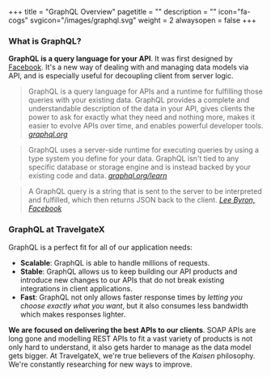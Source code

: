 +++
title = "GraphQL Overview"
pagetitle = ""
description = ""
icon="fa-cogs"
svgicon="/images/graphql.svg"
weight = 2
alwaysopen = false
+++

### What is GraphQL?

**GraphQL is a query language for your API**. It was first designed by [Facebook](https://code.facebook.com/posts/1691455094417024/graphql-a-data-query-language/?utm_source=docs.travelgatex.com). It's a new way of dealing with and managing data models via API, and is especially useful for decoupling client from server logic.

>GraphQL is a query language for APIs and a runtime for fulfilling those queries with your existing data. GraphQL provides a complete and understandable description of the data in your API, gives clients the power to ask for exactly what they need and nothing more, makes it easier to evolve APIs over time, and enables powerful developer tools. <cite>[graphql.org](http://graphql.org/?utm_source=docs.travelgatex.com)</cite>

>GraphQL uses a server-side runtime for executing queries by using a type system you define for your data. GraphQL isn't tied to any specific database or storage engine and is instead backed by your existing code and data. <cite>[graphql.org/learn](http://graphql.org/learn?utm_source=docs.travelgatex.com)</cite>

>A GraphQL query is a string that is sent to the server to be interpreted and fulfilled, which then returns JSON back to the client. <cite>[Lee Byron, Facebook](https://code.facebook.com/posts/1691455094417024/graphql-a-data-query-language/?utm_source=docs.travelgatex.com)</cite>

### GraphQL at TravelgateX

GraphQL is a perfect fit for all of our application needs:

- **Scalable**: GraphQL is able to handle millions of requests.
- **Stable**: GraphQL allows us to keep building our API products and introduce new changes to our APIs that do not break existing integrations in client applications.
- **Fast**: GraphQL not only allows faster response times by *letting you choose exactly what you want*, but it also consumes less bandwidth which makes responses lighter.
 
**We are focused on delivering the best APIs to our clients**. SOAP APIs are long gone and modelling REST APIs to fit a vast variety of products is not only hard to understand, it also gets harder to manage as the data model gets bigger. At TravelgateX, we're true believers of the *Kaisen* philosophy. We're constantly researching for new ways to improve.


